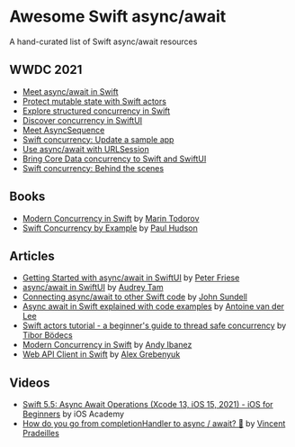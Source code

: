 # Awesome Swift async/await
A hand-curated list of Swift async/await resources

## WWDC 2021
- [Meet async/await in Swift](https://developer.apple.com/videos/play/wwdc2021-10132)
- [Protect mutable state with Swift actors](https://developer.apple.com/videos/play/wwdc2021-10133)
- [Explore structured concurrency in Swift](https://developer.apple.com/videos/play/wwdc2021-10134)
- [Discover concurrency in SwiftUI](https://developer.apple.com/videos/play/wwdc2021-10019)
- [Meet AsyncSequence](https://developer.apple.com/videos/play/wwdc2021-10058)
- [Swift concurrency: Update a sample app](https://developer.apple.com/videos/play/wwdc2021-10194)
- [Use async/await with URLSession](https://developer.apple.com/videos/play/wwdc2021-10095)
- [Bring Core Data concurrency to Swift and SwiftUI](https://developer.apple.com/videos/play/wwdc2021-10017)
- [Swift concurrency: Behind the scenes](https://developer.apple.com/videos/play/wwdc2021-10254)

## Books
- [Modern Concurrency in Swift](https://www.raywenderlich.com/books/modern-concurrency-in-swift) by [Marin Todorov](https://twitter.com/icanzilb)
- [Swift Concurrency by Example](https://www.hackingwithswift.com/quick-start/concurrency) by [Paul Hudson](https://twitter.com/twostraws)

## Articles
- [Getting Started with async/await in SwiftUI](https://peterfriese.dev/swiftui-concurrency-essentials-part1) by [Peter Friese](https://twitter.com/peterfriese)
- [async/await in SwiftUI](https://www.raywenderlich.com/25013447-async-await-in-swiftui) by [Audrey Tam](https://twitter.com/mataharimau)
- [Connecting async/await to other Swift code](https://www.swiftbysundell.com/articles/connecting-async-await-with-other-swift-code/) by [John Sundell](https://twitter.com/johnsundell)
- [Async await in Swift explained with code examples](https://www.avanderlee.com/swift/async-await) by [Antoine van der Lee](https://twitter.com/twannl)
- [Swift actors tutorial - a beginner's guide to thread safe concurrency](https://theswiftdev.com/swift-actors-tutorial-a-beginners-guide-to-thread-safe-concurrency) by [Tibor Bödecs](https://twitter.com/tiborbodecs)
- [Modern Concurrency in Swift](https://www.andyibanez.com/posts/modern-concurrency-in-swift-introduction/) by [Andy Ibanez](https://twitter.com/AndyIbanezK)
- [Web API Client in Swift](https://kean.blog/post/new-api-client) by [Alex Grebenyuk](https://twitter.com/a_grebenyuk)

## Videos
- [Swift 5.5: Async Await Operations (Xcode 13, iOS 15, 2021) - iOS for Beginners](https://youtu.be/_n6XnabuYO8) by iOS Academy
- [How do you go from completionHandler to async / await? 🤔](https://youtu.be/9CI8O7iufDI) by [Vincent Pradeilles](https://twitter.com/v_pradeilles)
